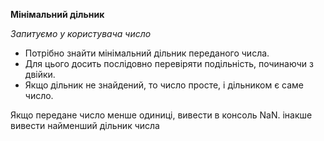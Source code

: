 **Мінімальний дільник**

_Запитуємо у користувача число_

* Потрібно знайти мінімальний дільник переданого числа.
* Для цього досить послідовно перевіряти подільність, починаючи з двійки.
* Якщо дільник не знайдений, то число просте, і дільником є саме число.

Якщо передане число менше одиниці, вивести в консоль NaN. інакше вивести найменший дільник числа